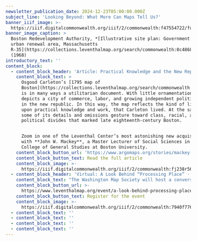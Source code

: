 ```yaml
---
newsletter_publication_date: 2024-12-23T05:00:00.000Z
subject_line: 'Looking Beyond: What More Can Maps Tell Us?'
banner_iiif_image: >-
  https://iiif.digitalcommonwealth.org/iiif/2/commonwealth:f47554722/full/,1200/0/default.jpg
banner_image_caption: >
  Boston Redevelopment Authority, *[Illustrative site plan: Government Center
  urban renewal area, Massachusetts
  R-35](https://collections.leventhalmap.org/search/commonwealth:0c4868548)*
  (1968)
introductory_text: ''
content_block:
  - content_block_header: 'Article: Practical Knowledge and the New Republic '
    content_block_text: >
      Osgood Carleton’s [1795 map of
      Boston](https://collections.leventhalmap.org/search/commonwealth:f4755474m)
      is in many ways a utilitarian document. With little ornamentation, it
      depicts a city of commerce, labor, and growing independent political power
      in the new republic. In this way, the map reflects the kind of life, built
      upon practical knowledge and work, that Carleton lived. At the same time,
      some of its details and omissions gesture toward class, racial, and
      political divides that marked late eighteenth-century Boston.


      Zoom in one of the Leventhal Center’s most astonishing new acquisitions
      with **John W. Mackey**, a Master Lecturer of Social Sciences in the
      College of General Studies at Boston University.
    content_block_button_url: 'https://www.argomaps.org/stories/mackey-practical-knowledge-carleton/'
    content_block_button_text: Read the full article
    content_block_image: >-
      https://iiif.digitalcommonwealth.org/iiif/2/commonwealth:fj238r56z/full/,1200/0/default.jpg
  - content_block_header: 'Virtual: A Look Behind “Processing Place” · January 16, 7 pm ET'
    content_block_text: "The Washington Map Society will host a conversation with Assistant Curator of Digital and Participatory Geography\_**Ian Spangler** and\_Assistant Director **Emily Bowe**, the co-curators of *[Processing Place: How Computers and Cartographers Redrew Our World](https://www.leventhalmap.org/digital-exhibitions/processing-place/)*. The program will feature an overview of the *Processing Place* exhibition and explore the rise of computer cartography and early geographic information systems through maps and tools from the 1950s to the 1990s.\n"
    content_block_button_url: >-
      https://www.leventhalmap.org/event/a-look-behind-processing-place-how-computers-and-cartographers-redrew-our-world/
    content_block_button_text: Register for the event
    content_block_image: >-
      https://iiif.digitalcommonwealth.org/iiif/2/commonwealth:7940f7769/3385,400,3142,3394/,1200/0/default.jpg
  - content_block_text: ''
  - content_block_text: ''
  - content_block_text: ''
  - content_block_text: ''
---
```


